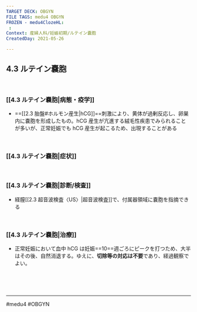 ```yaml
---
TARGET DECK: OBGYN
FILE TAGS: medu4 OBGYN
FROZEN - medu4ClozeHL:
 : 
Context: 産婦人科/妊娠初期/ルテイン嚢胞
CreatedDay: 2021-05-26

---
```


## 4.3 ルテイン嚢胞

<br>

### [[4.3 ルテイン嚢胞|病態・疫学]]
* ==[[2.3 胎盤#ホルモン産生|hCG]]==刺激により、黄体が過剰反応し、卵巣内に嚢胞を形成したもの。hCG 産生が亢進する絨毛性疾患でみられることが多いが、正常妊娠でも hCG 産生が起こるため、出現することがある
<!--ID: 1622523510867-->


<br>

### [[4.3 ルテイン嚢胞|症状]]


<br>

### [[4.3 ルテイン嚢胞|診断/検査]]
* 経膣[[2.3 超音波検査〈US〉|超音波検査]]で、付属器領域に嚢胞を指摘できる

<br>

### [[4.3 ルテイン嚢胞|治療]]
* 正常妊娠において血中 hCG は妊娠==10==週ごろにピークを打つため、大半はその後、自然消退する。ゆえに、**切除等の対応は不要**であり、経過観察でよい。
 
<!--ID: 1622523510872-->


<br><br><br>

---
#medu4 #OBGYN
